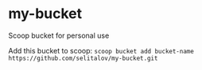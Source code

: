 # my-bucket
Scoop bucket for personal use

Add this bucket to scoop:
`` scoop bucket add bucket-name https://github.com/selitalov/my-bucket.git ``